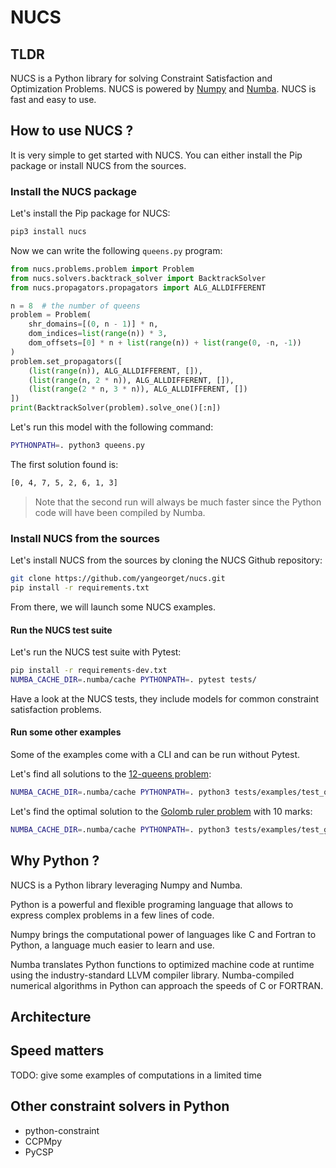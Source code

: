 # NUCS

## TLDR
NUCS is a Python library for solving Constraint Satisfaction and Optimization Problems.
NUCS is powered by [Numpy](https://numpy.org/) and [Numba](https://numba.pydata.org/).
NUCS is fast and easy to use.


## How to use NUCS ?
It is very simple to get started with NUCS.
You can either install the Pip package or install NUCS from the sources.

### Install the NUCS package
Let's install the Pip package for NUCS:
```bash
pip3 install nucs
````
Now we can write the following `queens.py` program:
```python
from nucs.problems.problem import Problem
from nucs.solvers.backtrack_solver import BacktrackSolver
from nucs.propagators.propagators import ALG_ALLDIFFERENT

n = 8  # the number of queens
problem = Problem(
    shr_domains=[(0, n - 1)] * n, 
    dom_indices=list(range(n)) * 3, 
    dom_offsets=[0] * n + list(range(n)) + list(range(0, -n, -1))
)
problem.set_propagators([
    (list(range(n)), ALG_ALLDIFFERENT, []), 
    (list(range(n, 2 * n)), ALG_ALLDIFFERENT, []), 
    (list(range(2 * n, 3 * n)), ALG_ALLDIFFERENT, [])
])
print(BacktrackSolver(problem).solve_one()[:n])
```
Let's run this model with the following command:
```bash
PYTHONPATH=. python3 queens.py
```
The first solution found is:
```bash
[0, 4, 7, 5, 2, 6, 1, 3]
```
> Note that the second run will always be much faster since the Python code will have been compiled by Numba.

### Install NUCS from the sources 
Let's install NUCS from the sources by cloning the NUCS Github repository:
```bash
git clone https://github.com/yangeorget/nucs.git
pip install -r requirements.txt
```
From there, we will launch some NUCS examples.  

#### Run the NUCS test suite
Let's run the NUCS test suite with Pytest:
```bash
pip install -r requirements-dev.txt
NUMBA_CACHE_DIR=.numba/cache PYTHONPATH=. pytest tests/
```

Have a look at the NUCS tests, they include models for common constraint satisfaction problems.

#### Run some other examples
Some of the examples come with a CLI and can be run without Pytest.

Let's find all solutions to the [12-queens problem](https://www.csplib.org/Problems/prob054/):
```bash
NUMBA_CACHE_DIR=.numba/cache PYTHONPATH=. python3 tests/examples/test_queens.py -n 12
```

Let's find the optimal solution to the [Golomb ruler problem](https://www.csplib.org/Problems/prob006/) with 10 marks:
```bash
NUMBA_CACHE_DIR=.numba/cache PYTHONPATH=. python3 tests/examples/test_golomb.py -n 10
```

## Why Python ?
NUCS is a Python library leveraging Numpy and Numba.

Python is a powerful and flexible programing language that allows to express complex problems in a few lines of code.

Numpy brings the computational power of languages like C and Fortran to Python, a language much easier to learn and use.

Numba translates Python functions to optimized machine code at runtime using the industry-standard LLVM compiler library. 
Numba-compiled numerical algorithms in Python can approach the speeds of C or FORTRAN.

## Architecture

## Speed matters
TODO: give some examples of computations in a limited time

## Other constraint solvers in Python
- python-constraint 
- CCPMpy
- PyCSP